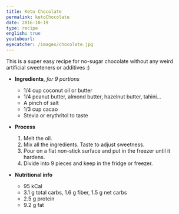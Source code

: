 ```yaml
---
title: Keto Chocolate
permalink: ketoChocolate
date: 2016-10-19
type: recipe
english: true
youtubeurl: 
eyecatcher: /images/chocolate.jpg
---
```


This is a super easy recipe for no-sugar chocolate without any weird artificial sweeteners or additives :) 

* **Ingredients**, _for 9 portions_
  - 1/4 cup coconut oil or butter
  - 1/4 peanut butter, almond butter, hazelnut butter, tahini...
  - A pinch of salt
  - 1/3 cup cacao
  - Stevia or erythritol to taste


* **Process**
  1. Melt the oil.
  2. Mix all the ingredients. Taste to adjust sweetness.
  3. Pour on a flat non-stick surface and put in the freezer until it hardens. 
  4. Divide into 9 pieces and keep in the fridge or freezer.

* **Nutritional info**
  * 95 kCal
  * 3.1 g total carbs, 1.6 g fiber, 1.5 g net carbs
  * 2.5 g protein
  * 9.2 g fat
